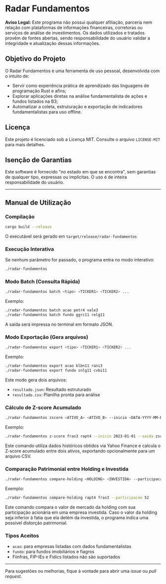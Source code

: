 # Radar Fundamentos

**Aviso Legal:** Este programa não possui qualquer afiliação, parceria nem relação com plataformas de informações financeiras, corretoras ou serviços de análise de investimentos. Os dados utilizados e tratados provêm de fontes abertas, sendo responsabilidade do usuário validar a integridade e atualização dessas informações.

## Objetivo do Projeto

O Radar Fundamentos é uma ferramenta de uso pessoal, desenvolvida com o intuito de:

* Servir como experiência prática de aprendizado das linguagens de programação Rust e afins;
* Explorar aplicações diretas na análise fundamentalista de ações e fundos listados na B3;
* Automatizar a coleta, estruturação e exportação de indicadores fundamentalistas para uso offline.

## Licença

Este projeto é licenciado sob a Licença MIT. Consulte o arquivo `LICENSE-MIT` para mais detalhes.

## Isenção de Garantias

Este software é fornecido "no estado em que se encontra", sem garantias de qualquer tipo, expressas ou implícitas. O uso é de inteira responsabilidade do usuário.

---

## Manual de Utilização

### Compilação

```bash
cargo build --release
```

O executável será gerado em `target/release/radar-fundamentos`

### Execução Interativa

Se nenhum parâmetro for passado, o programa entra no modo interativo:

```bash
./radar-fundamentos
```

### Modo Batch (Consulta Rápida)

```bash
./radar-fundamentos batch <tipo> <TICKER1> <TICKER2> ...
```

Exemplo:

```bash
./radar-fundamentos batch acao petr4 vale3
./radar-fundamentos batch fundo ggrc11 relg11
```

A saída será impressa no terminal em formato JSON.

### Modo Exportação (Gera arquivos)

```bash
./radar-fundamentos export <tipo> <TICKER1> <TICKER2> ...
```

Exemplo:

```bash
./radar-fundamentos export acao klbn11 rani3
./radar-fundamentos export fundo snlg11 cvbi11
```

Este modo gera dois arquivos:

* `resultado.json`: Resultado estruturado
* `resultado.csv`: Planilha pronta para análise

### Cálculo de Z-score Acumulado

```bash
./radar-fundamentos zscore <ATIVO_A> <ATIVO_B> --inicio <DATA-YYYY-MM-DD> [--saida caminho.csv]
```

Exemplo:

```bash
./radar-fundamentos z-score fras3 rapt4 --inicio 2023-01-01 --saida zscore.csv
```

Este comando utiliza dados históricos obtidos via Yahoo Finance e calcula o Z-score acumulado entre dois ativos, exportando opcionalmente para um arquivo CSV.

### Comparação Patrimonial entre Holding e Investida

```bash
./radar-fundamentos compare-holding <HOLDING> <INVESTIDA> --participacao <PORCENTAGEM>
```

Exemplo:

```bash
./radar-fundamentos compare-holding rapt4 fras3 --participacao 52
```

Este comando compara o valor de mercado da holding com sua participação acionária em uma empresa investida. Caso o valor da holding seja inferior à fatia que ela detém da investida, o programa indica uma possível distorção patrimonial.

### Tipos Aceitos

* `acao`: para empresas listadas com dados fundamentalistas
* `fundo`: para fundos imobiliários e fiagros
* Fiinfras, FIP-IEs e Fidics listados não são suportados

---

Para sugestões ou melhorias, fique à vontade para abrir uma *issue* ou *pull request*.
